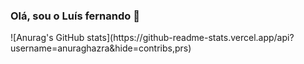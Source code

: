 ### Olá, sou o Luís fernando 👋

<div>![Anurag's GitHub stats](https://github-readme-stats.vercel.app/api?username=anuraghazra&hide=contribs,prs)</div>


